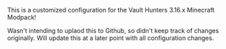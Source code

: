 This is a customized configuration for the Vault Hunters 3.16.x Minecraft Modpack!   


Wasn't intending to uplaod this to Github, so didn't keep track of changes originally.   Will update this at a later point with all configuration changes.
